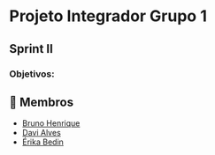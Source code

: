 # Projeto Integrador Grupo 1 
## Sprint II 
### Objetivos: 
###
###

## :handshake: Membros
* <a href="https://github.com/brunonavarone">Bruno Henrique</a>
* <a href="https://github.com/davi-aalves">Davi Alves</a>
* <a href="https://github.com/erika-bedin">Érika Bedin</a>